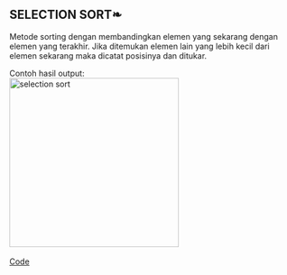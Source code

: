 <h2>SELECTION SORT❧</h2>

Metode sorting dengan membandingkan elemen yang sekarang dengan elemen yang terakhir. 
Jika ditemukan elemen lain yang lebih kecil dari elemen sekarang maka dicatat posisinya dan ditukar.

Contoh hasil output:<br>
<img width="300" alt="selection sort" src="https://user-images.githubusercontent.com/98725370/155253357-93c1dc13-5b1b-478a-9594-6a6c50cb6c28.png"><br><br>
<a href="https://github.com/desyderian/ASD/blob/main/sorting/selection%20sort/selection%20sort.c">Code</a><br>

